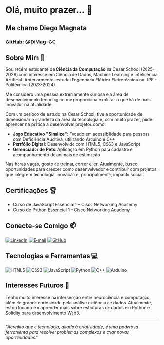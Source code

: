 # Olá, muito prazer... 👋

## Me chamo Diego Magnata

### GitHub: [@DiMag-CC](https://github.com/DiMag-CC)

## Sobre Mim 🚀

Sou recém estudante de **Ciência da Computação** na Cesar School (2025-2028) com interesse em Ciência de Dados, Machine Learning e Inteligência Artificial. Anteriormente, estudei Engenharia Elétrica Eletrotécnica na UPE - Politécnica (2023-2024).

Me considero uma pessoa extremamente curiosa e a área de desenvolvimento tecnológico me proporciona explorar o que há de mais inovador na atualidade.

Com um período de estudo na Cesar School, tive a oportunidade de dimensionar a grandeza da área da tecnologia e, com muito prazer, pude aprender na prática a desenvolver projetos como:

- **Jogo Educativo "Sinalize"**: Focado em acessibilidade para pessoas com Deficiência Auditiva, utilizando Arduino e C++
- **Portfólio Digital**: Desenvolvido com HTML5, CSS3 e JavaScript
- **Gerenciador de Pets**: Aplicação em Python para cadastro e acompanhamento de animais de estimação

Nas horas vagas, gosto de treinar, correr e ler. Atualmente, busco oportunidades para crescer como desenvolvedor e contribuir com projetos que integrem tecnologia, inovação e, principalmente, impacto social.

## Certificações 🏆
- Curso de JavaScript Essencial 1 – Cisco Networking Academy
- Curso de Python Essencial 1 – Cisco Networking Academy

## Conecte-se Comigo 📫

[![LinkedIn](https://img.shields.io/badge/LinkedIn-0077B5?style=for-the-badge&logo=linkedin&logoColor=white)](https://www.linkedin.com/in/diego-magnata-a05b50368/)
[![E-mail](https://img.shields.io/badge/Email-D14836?style=for-the-badge&logo=gmail&logoColor=white)](mailto:dfm@cesar.school)
[![GitHub](https://img.shields.io/badge/GitHub-100000?style=for-the-badge&logo=github&logoColor=white)](https://github.com/DiMag-CC)

## Tecnologias e Ferramentas 💻

![HTML5](https://img.shields.io/badge/HTML5-E34F26?style=for-the-badge&logo=html5&logoColor=white)
![CSS3](https://img.shields.io/badge/CSS3-1572B6?style=for-the-badge&logo=css3&logoColor=white)
![JavaScript](https://img.shields.io/badge/JavaScript-F7DF1E?style=for-the-badge&logo=javascript&logoColor=black)
![Python](https://img.shields.io/badge/Python-3776AB?style=for-the-badge&logo=python&logoColor=white)
![C++](https://img.shields.io/badge/C%2B%2B-00599C?style=for-the-badge&logo=c%2B%2B&logoColor=white)
![Arduino](https://img.shields.io/badge/Arduino-00979D?style=for-the-badge&logo=Arduino&logoColor=white)

## Interesses Futuros 🔭

Tenho muito interesse na intersecção entre neurociência e computação, além de grande curiosidade pela análise e ciência de dados. Atualmente, estou focado em aprender mais sobre estruturas de dados em Python e Solidity para desenvolvimento Web3.

---

*"Acredito que a tecnologia, aliada à criatividade, é uma poderosa ferramenta para resolver problemas complexos e criar novas oportunidades."*
